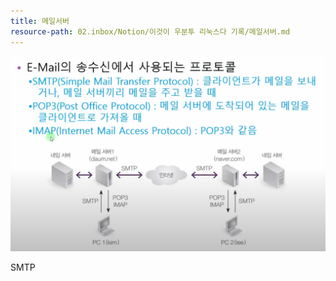 ```yaml
---
title: 메일서버
resource-path: 02.inbox/Notion/이것이 우분투 리눅스다 기록/메일서버.md
---
```

![](../../../08.media/20230713030254.png)

SMTP